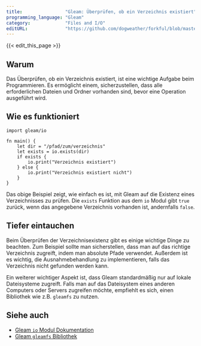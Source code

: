 ```yaml
---
title:                "Gleam: Überprüfen, ob ein Verzeichnis existiert"
programming_language: "Gleam"
category:             "Files and I/O"
editURL:              "https://github.com/dogweather/forkful/blob/master/content/de/gleam/checking-if-a-directory-exists.md"
---
```


{{< edit_this_page >}}

## Warum
Das Überprüfen, ob ein Verzeichnis existiert, ist eine wichtige Aufgabe beim Programmieren. Es ermöglicht einem, sicherzustellen, dass alle erforderlichen Dateien und Ordner vorhanden sind, bevor eine Operation ausgeführt wird.

## Wie es funktioniert
```Gleam
import gleam/io

fn main() {
    let dir = "/pfad/zum/verzeichnis"
    let exists = io.exists(dir)
    if exists {
        io.print("Verzeichnis existiert")
    } else {
        io.print("Verzeichnis existiert nicht")
    }
}
```

Das obige Beispiel zeigt, wie einfach es ist, mit Gleam auf die Existenz eines Verzeichnisses zu prüfen. Die `exists` Funktion aus dem `io` Modul gibt `true` zurück, wenn das angegebene Verzeichnis vorhanden ist, andernfalls `false`.

## Tiefer eintauchen
Beim Überprüfen der Verzeichnisexistenz gibt es einige wichtige Dinge zu beachten. Zum Beispiel sollte man sicherstellen, dass man auf das richtige Verzeichnis zugreift, indem man absolute Pfade verwendet. Außerdem ist es wichtig, die Ausnahmebehandlung zu implementieren, falls das Verzeichnis nicht gefunden werden kann.

Ein weiterer wichtiger Aspekt ist, dass Gleam standardmäßig nur auf lokale Dateisysteme zugreift. Falls man auf das Dateisystem eines anderen Computers oder Servers zugreifen möchte, empfiehlt es sich, einen Bibliothek wie z.B. `gleamfs` zu nutzen.

## Siehe auch
- [Gleam `io` Modul Dokumentation](https://gleam.run/modules/io)
- [Gleam `gleamfs` Bibliothek](https://github.com/lpil/gleamfs)